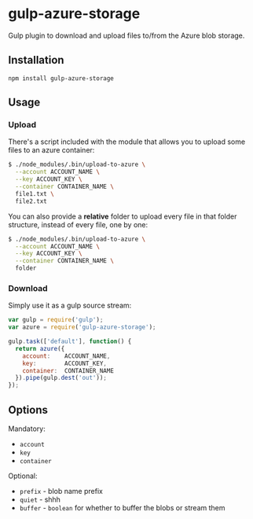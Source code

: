 gulp-azure-storage
==================

Gulp plugin to download and upload files to/from the Azure blob storage.

## Installation

```
npm install gulp-azure-storage
```

## Usage

### Upload

There's a script included with the module that allows you to upload some files to an azure container:

```bash
$ ./node_modules/.bin/upload-to-azure \
  --account ACCOUNT_NAME \
  --key ACCOUNT_KEY \
  --container CONTAINER_NAME \
  file1.txt \
  file2.txt
```

You can also provide a **relative** folder to upload every file in that folder structure, instead of every file, one by one:

```bash
$ ./node_modules/.bin/upload-to-azure \
  --account ACCOUNT_NAME \
  --key ACCOUNT_KEY \
  --container CONTAINER_NAME \
  folder
```

### Download

Simply use it as a gulp source stream:

```javascript
var gulp = require('gulp');
var azure = require('gulp-azure-storage');

gulp.task(['default'], function() {
  return azure({
  	account:    ACCOUNT_NAME,
  	key:        ACCOUNT_KEY,
  	container:  CONTAINER_NAME
  }).pipe(gulp.dest('out'));
});
```

## Options

Mandatory:
- `account`
- `key`
- `container`

Optional:
- `prefix` - blob name prefix
- `quiet` - shhh
- `buffer` - `boolean` for whether to buffer the blobs or stream them
